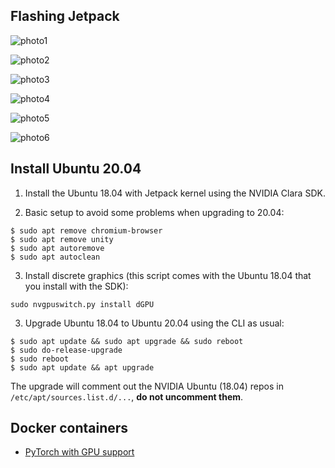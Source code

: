 Flashing Jetpack
----------------

![photo1](https://user-images.githubusercontent.com/3996630/167399938-5545671e-5336-4ad1-a789-3491d13597d4.png)

![photo2](https://user-images.githubusercontent.com/3996630/167399950-2782c21c-b1c9-4544-be77-ba222e4b8c35.png)

![photo3](https://user-images.githubusercontent.com/3996630/167399961-28a2241d-e91b-444b-8752-a5aacc2c4b93.png)

![photo4](https://user-images.githubusercontent.com/3996630/167399979-14e309a7-32cd-4d35-9374-94b38e505fa1.png)

![photo5](https://user-images.githubusercontent.com/3996630/167399997-fee1b3a4-11d7-42df-976f-78b6da45e1b5.png)

![photo6](https://user-images.githubusercontent.com/3996630/167400014-990df518-f514-4664-b34f-4e4026084d86.png)


Install Ubuntu 20.04
--------------------

1. Install the Ubuntu 18.04 with Jetpack kernel using the NVIDIA Clara SDK.

1. Basic setup to avoid some problems when upgrading to 20.04:
```
$ sudo apt remove chromium-browser
$ sudo apt remove unity
$ sudo apt autoremove
$ sudo apt autoclean
```

3. Install discrete graphics (this script comes with the Ubuntu 18.04 that you install with the SDK):
```
sudo nvgpuswitch.py install dGPU
```

3. Upgrade Ubuntu 18.04 to Ubuntu 20.04 using the CLI as usual:
```
$ sudo apt update && sudo apt upgrade && sudo reboot
$ sudo do-release-upgrade
$ sudo reboot
$ sudo apt update && apt upgrade
```

The upgrade will comment out the NVIDIA Ubuntu (18.04) repos in `/etc/apt/sources.list.d/...`, **do not uncomment them**.


Docker containers
-----------------
* [PyTorch with GPU support](https://catalog.ngc.nvidia.com/orgs/nvidia/containers/l4t-pytorch)

